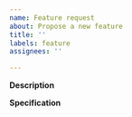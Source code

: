 ```yaml
---
name: Feature request
about: Propose a new feature
title: ''
labels: feature
assignees: ''

---
```


**Description**
<!---  Provide the details about the requested feature. -->


**Specification**
<!---  Provide the specification for the feature. -->


<!--- Please remember to add other required labels for better searchability -->
